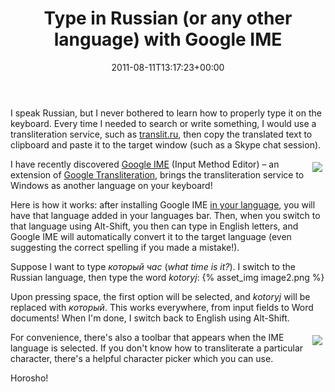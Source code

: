 ﻿---
title: Type in Russian (or any other language) with Google IME
date: 2011-08-11T13:17:23+00:00
---
I speak Russian, but I never bothered to learn how to properly type it on the keyboard. Every time I needed to search or write something, I would use a transliteration service, such as <a href="http://www.translit.ru" target="_blank">translit.ru</a>, then copy the translated text to clipboard and paste it to the target window (such as a Skype chat session).

<!-- more -->

<img style="float: right; padding: 5px;" src="{% asset_path image1.png %}" />I have recently discovered <a href="http://www.google.com/ime/transliteration/" target="_blank">Google IME</a> (Input Method Editor) &ndash; an extension of <a href="http://www.google.com/transliterate/" target="_blank">Google Transliteration</a>, brings the transliteration service to Windows as another language on your keyboard!

Here is how it works: after installing Google IME <a href="http://www.google.com/ime/transliteration/" target="_blank">in your language</a>, you will have that language added in your languages bar. Then, when you switch to that language using Alt-Shift, you then can type in English letters, and Google IME will automatically convert it to the target language (even suggesting the correct spelling if you made a mistake!).

Suppose I want to type *который час* (*what time is it?*). I switch to the Russian language, then type the word *kotoryj*:
{% asset_img image2.png %}

Upon pressing space, the first option will be selected, and _kotoryj_ will be replaced with _который_. This works everywhere, from input fields to Word documents! When I'm done, I switch back to English using Alt-Shift.

<img style="float: right; padding: 5px;" src="{% asset_path image3.png %}" />For convenience, there's also a toolbar that appears when the IME language is selected. If you don't know how to transliterate a particular character, there's a helpful character picker which you can use.

Horosho!
